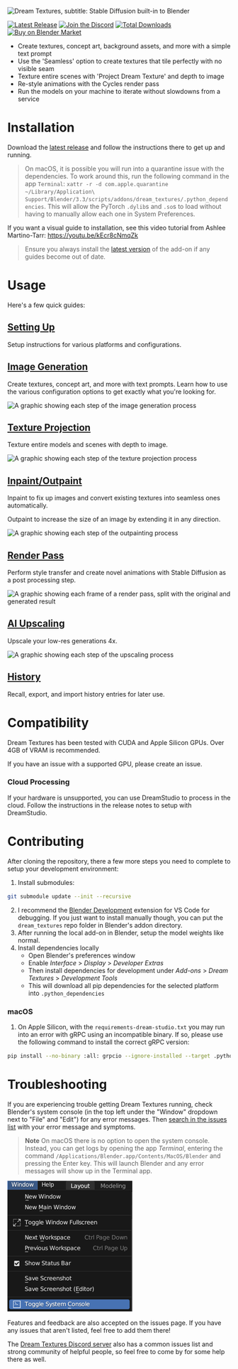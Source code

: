 ![Dream Textures, subtitle: Stable Diffusion built-in to Blender](docs/assets/banner.png)

[![Latest Release](https://flat.badgen.net/github/release/carson-katri/dream-textures)](https://github.com/carson-katri/dream-textures/releases/latest)
[![Join the Discord](https://flat.badgen.net/badge/icon/discord?icon=discord&label)](https://discord.gg/EmDJ8CaWZ7)
[![Total Downloads](https://img.shields.io/github/downloads/carson-katri/dream-textures/total?style=flat-square)](https://github.com/carson-katri/dream-textures/releases/latest)
[![Buy on Blender Market](https://flat.badgen.net/badge/buy/blender%20market/orange)](https://www.blendermarket.com/products/dream-textures)

* Create textures, concept art, background assets, and more with a simple text prompt
* Use the 'Seamless' option to create textures that tile perfectly with no visible seam
* Texture entire scenes with 'Project Dream Texture' and depth to image
* Re-style animations with the Cycles render pass
* Run the models on your machine to iterate without slowdowns from a service

# Installation
Download the [latest release](https://github.com/carson-katri/dream-textures/releases/latest) and follow the instructions there to get up and running.

> On macOS, it is possible you will run into a quarantine issue with the dependencies. To work around this, run the following command in the app `Terminal`: `xattr -r -d com.apple.quarantine ~/Library/Application\ Support/Blender/3.3/scripts/addons/dream_textures/.python_dependencies`. This will allow the PyTorch `.dylib`s and `.so`s to load without having to manually allow each one in System Preferences.

If you want a visual guide to installation, see this video tutorial from Ashlee Martino-Tarr: https://youtu.be/kEcr8cNmqZk
> Ensure you always install the [latest version](https://github.com/carson-katri/dream-textures/releases/latest) of the add-on if any guides become out of date.

# Usage

Here's a few quick guides:

## [Setting Up](docs/SETUP.md)
Setup instructions for various platforms and configurations.

## [Image Generation](docs/IMAGE_GENERATION.md)
Create textures, concept art, and more with text prompts. Learn how to use the various configuration options to get exactly what you're looking for.

![A graphic showing each step of the image generation process](docs/assets/image_generation.png)

## [Texture Projection](docs/TEXTURE_PROJECTION.md)
Texture entire models and scenes with depth to image.

![A graphic showing each step of the texture projection process](docs/assets/texture_projection.png)

## [Inpaint/Outpaint](docs/INPAINT_OUTPAINT.md)
Inpaint to fix up images and convert existing textures into seamless ones automatically.

Outpaint to increase the size of an image by extending it in any direction.

![A graphic showing each step of the outpainting process](docs/assets/inpaint_outpaint.png)

## [Render Pass](docs/RENDER_PASS.md)
Perform style transfer and create novel animations with Stable Diffusion as a post processing step.

![A graphic showing each frame of a render pass, split with the original and generated result](docs/assets/render_pass.png)

## [AI Upscaling](docs/AI_UPSCALING.md)
Upscale your low-res generations 4x.

![A graphic showing each step of the upscaling process](docs/assets/upscale.png)

## [History](docs/HISTORY.md)
Recall, export, and import history entries for later use.

# Compatibility
Dream Textures has been tested with CUDA and Apple Silicon GPUs. Over 4GB of VRAM is recommended.

If you have an issue with a supported GPU, please create an issue.

### Cloud Processing
If your hardware is unsupported, you can use DreamStudio to process in the cloud. Follow the instructions in the release notes to setup with DreamStudio.

# Contributing
After cloning the repository, there a few more steps you need to complete to setup your development environment:
1. Install submodules:
```sh
git submodule update --init --recursive
```
2. I recommend the [Blender Development](https://marketplace.visualstudio.com/items?itemName=JacquesLucke.blender-development) extension for VS Code for debugging. If you just want to install manually though, you can put the `dream_textures` repo folder in Blender's addon directory.
3. After running the local add-on in Blender, setup the model weights like normal.
4. Install dependencies locally
    * Open Blender's preferences window
    * Enable *Interface* > *Display* > *Developer Extras*
    * Then install dependencies for development under *Add-ons* > *Dream Textures* > *Development Tools*
    * This will download all pip dependencies for the selected platform into `.python_dependencies`


### macOS

1. On Apple Silicon, with the `requirements-dream-studio.txt` you may run into an error with gRPC using an incompatible binary. If so, please use the following command to install the correct gRPC version:
```sh
pip install --no-binary :all: grpcio --ignore-installed --target .python_dependencies --upgrade
```

# Troubleshooting

If you are experiencing trouble getting Dream Textures running, check Blender's system console (in the top left under the "Window" dropdown next to "File" and "Edit") for any error messages. Then [search in the issues list](https://github.com/carson-katri/dream-textures/issues?q=is%3Aissue) with your error message and symptoms.

> **Note** On macOS there is no option to open the system console. Instead, you can get logs by opening the app *Terminal*, entering the command `/Applications/Blender.app/Contents/MacOS/Blender` and pressing the Enter key. This will launch Blender and any error messages will show up in the Terminal app.

![A screenshot of the "Window" > "Toggle System Console" menu action in Blender](docs/assets/readme-toggle-console.png)

Features and feedback are also accepted on the issues page. If you have any issues that aren't listed, feel free to add them there!

The [Dream Textures Discord server](https://discord.gg/EmDJ8CaWZ7) also has a common issues list and strong community of helpful people, so feel free to come by for some help there as well.

